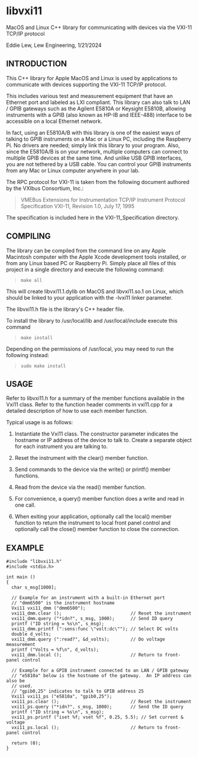 # libvxi11

MacOS and Linux C++ library for communicating with devices via the VXI-11 TCP/IP protocol

Eddie Lew, Lew Engineering, 1/21/2024

INTRODUCTION
------------

This C++ library for Apple MacOS and Linux is used by applications to
communicate with devices supporting the VXI-11 TCP/IP protocol.

This includes various test and measurement equipment that have an Ethernet
port and labeled as LXI compliant.  This library can also talk to LAN / GPIB
gateways such as the Agilent E5810A or Keysight E5810B, allowing instruments
with a GPIB (also known as HP-IB and IEEE-488) interface to be accessible on a
local Ethernet network.

In fact, using an E5810A/B with this library is one of the easiest ways of
talking to GPIB instruments on a Mac or a Linux PC, including the
Raspberry Pi.  No drivers are needed; simply link this library to your program.
Also, since the E5810A/B is on your network, multiple computers can connect to
multiple GPIB devices at the same time.  And unlike USB GPIB interfaces, you
are not tethered by a USB cable.  You can control your GPIB instruments from
any Mac or Linux computer anywhere in your lab.

The RPC protocol for VXI-11 is taken from the following document authored
by the VXIbus Consortium, Inc.:

>   VMEBus Extensions for Instrumentation TCP/IP Instrument Protocol
   Specification VXI-11, Revision 1.0, July 17, 1995

The specification is included here in the VXI-11_Specification directory.


COMPILING
---------

The library can be compiled from the command line on any Apple Macintosh
computer with the Apple Xcode development tools installed, or from any Linux
based PC or Raspberry Pi. Simply place all files of this project in a single
directory and execute the following command:

> `make all`

This will create libvxi11.1.dylib on MacOS and libvxi11.so.1 on Linux,
which should be linked to your application with the -lvxi11 linker parameter.

The libvxi11.h file is the library's C++ header file.

To install the library to /usr/local/lib and /usr/local/include execute
this command

> `make install`

Depending on the permissions of /usr/local, you may need to run the following
instead:

> `sudo make install`

USAGE
-----

  Refer to libvxi11.h for a summary of the member functions available in the
  Vxi11 class.  Refer to the function header comments in vxi11.cpp for a
  detailed description of how to use each member function.

  Typical usage is as follows:

  1. Instantiate the Vxi11 class.
     The constructor parameter indicates the hostname or IP address of the
     device to talk to.  Create a separate object for each instrument you are
     talking to.

  2. Reset the instrument with the clear() member function.
  
  3. Send commands to the device via the write() or printf() member functions.

  4. Read from the device via the read() member function.

  5. For convenience, a query() member function does a write and read in one
     call.

  6. When exiting your application, optionally call the local() member
     function to return the instrument to local front panel control and
     optionally call the close() member function to close the connection.
  

EXAMPLE
-------
```
#include "libvxi11.h"
#include <stdio.h>

int main ()
{
  char s_msg[1000];

  // Example for an instrument with a built-in Ethernet port
  // "dmm6500" is the instrument hostname
  Vxi11 vxi11_dmm ("dmm6500");
  vxi11_dmm.clear ();                          // Reset the instrument
  vxi11_dmm.query ("*idn?", s_msg, 1000);      // Send ID query
  printf ("ID string = %s\n", s_msg);
  vxi11_dmm.printf (":sens:func \"volt:dc\""); // Select DC volts  
  double d_volts;
  vxi11_dmm.query (":read?", &d_volts);        // Do voltage measurement
  printf ("Volts = %f\n", d_volts);
  vxi11_dmm.local ();                          // Return to front-panel control

  // Example for a GPIB instrument connected to an LAN / GPIB gateway
  // "e5810a" below is the hostname of the gateway.  An IP address can also be
  // used.
  // "gpib0,25" indicates to talk to GPIB address 25
  Vxi11 vxi11_ps ("e5810a", "gpib0,25");
  vxi11_ps.clear ();                           // Reset the instrument
  vxi11_ps.query ("*idn?", s_msg, 1000);       // Send the ID query
  printf ("ID string = %s\n", s_msg);
  vxi11_ps.printf ("iset %f; vset %f", 0.25, 5.5); // Set current & voltage
  vxi11_ps.local ();                           // Return to front-panel control

  return (0);
}
```
